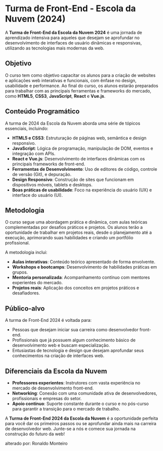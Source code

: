 # Turma de Front-End - Escola da Nuvem (2024)

A **Turma de Front-End da Escola da Nuvem 2024** é uma jornada de aprendizado intensiva para aqueles que desejam se aprofundar no desenvolvimento de interfaces de usuário dinâmicas e responsivas, utilizando as tecnologias mais modernas da web. 

## Objetivo

O curso tem como objetivo capacitar os alunos para a criação de websites e aplicações web interativas e funcionais, com ênfase no design, usabilidade e performance. Ao final do curso, os alunos estarão preparados para trabalhar com as principais ferramentas e frameworks do mercado, como **HTML5**, **CSS3**, **JavaScript**, **React** e **Vue.js**.

## Conteúdo Programático

A turma de 2024 da Escola da Nuvem aborda uma série de tópicos essenciais, incluindo:

- **HTML5 e CSS3**: Estruturação de páginas web, semântica e design responsivo.
- **JavaScript**: Lógica de programação, manipulação de DOM, eventos e integração com APIs.
- **React e Vue.js**: Desenvolvimento de interfaces dinâmicas com os principais frameworks de front-end.
- **Ferramentas de Desenvolvimento**: Uso de editores de código, controle de versão (Git), e depuração.
- **Design Responsivo**: Construção de sites que funcionam em dispositivos móveis, tablets e desktops.
- **Boas práticas de usabilidade**: Foco na experiência do usuário (UX) e interface do usuário (UI).

## Metodologia

O curso segue uma abordagem prática e dinâmica, com aulas teóricas complementadas por desafios práticos e projetos. Os alunos terão a oportunidade de trabalhar em projetos reais, desde o planejamento até a execução, aprimorando suas habilidades e criando um portfólio profissional. 

A metodologia inclui:

- **Aulas interativas**: Conteúdo teórico apresentado de forma envolvente.
- **Workshops e bootcamps**: Desenvolvimento de habilidades práticas em grupos.
- **Mentoria personalizada**: Acompanhamento contínuo com mentores experientes do mercado.
- **Projetos reais**: Aplicação dos conceitos em projetos práticos e desafiadores.

## Público-alvo

A turma de Front-End 2024 é voltada para:

- Pessoas que desejam iniciar sua carreira como desenvolvedor front-end.
- Profissionais que já possuem algum conhecimento básico de desenvolvimento web e buscam especialização.
- Entusiastas de tecnologia e design que desejam aprofundar seus conhecimentos na criação de interfaces web.

## Diferenciais da Escola da Nuvem

- **Professores experientes**: Instrutores com vasta experiência no mercado de desenvolvimento front-end.
- **Networking**: Conexão com uma comunidade ativa de desenvolvedores, profissionais e empresas do setor.
- **Apoio contínuo**: Suporte constante durante o curso e no pós-curso para garantir a transição para o mercado de trabalho.

A **Turma de Front-End 2024 da Escola da Nuvem** é a oportunidade perfeita para você dar os primeiros passos ou se aprofundar ainda mais na carreira de desenvolvedor web. Junte-se a nós e comece sua jornada na construção do futuro da web!

alterado por: Ronaldo Monteiro
